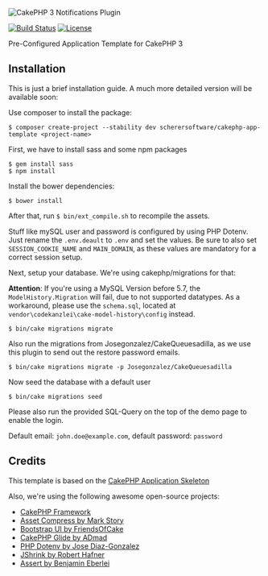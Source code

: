 ![CakePHP 3 Notifications Plugin](https://raw.githubusercontent.com/scherersoftware/cakephp-app-template/master/app-template.png)

[![Build Status](https://travis-ci.org/scherersoftware/cakephp-app-template.svg?branch=master)](https://travis-ci.org/scherersoftware/cakephp-app-template)
[![License](https://img.shields.io/badge/license-MIT-brightgreen.svg?style=flat-square)](LICENSE.txt)

Pre-Configured Application Template for CakePHP 3

## Installation

This is just a brief installation guide. A much more detailed version will be available soon:

Use composer to install the package:

`$ composer create-project --stability dev scherersoftware/cakephp-app-template <project-name>`

First, we have to install sass and some npm packages

```
$ gem install sass
$ npm install
```

Install the bower dependencies:

`$ bower install`

After that, run `$ bin/ext_compile.sh` to recompile the assets.

Stuff like mySQL user and password is configured by using PHP Dotenv.
Just rename the `.env.deault` to `.env` and set the values.
Be sure to also set `SESSION_COOKIE_NAME`
and `MAIN_DOMAIN`, as these values are mandatory for a correct session setup.

Next, setup your database. We're using cakephp/migrations for that:

**Attention**: If you're using a MySQL Version before 5.7, the `ModelHistory.Migration` will fail, due to not supported datatypes. As a workaround, please use the `schema.sql`, located at `vendor\codekanzlei\cake-model-history\config` instead.

`$ bin/cake migrations migrate`

Also run the migrations from Josegonzalez/CakeQueuesadilla, as we use this plugin to send out the restore password emails.

`$ bin/cake migrations migrate -p Josegonzalez/CakeQueuesadilla`

Now seed the database with a default user

`$ bin/cake migrations seed`

Please also run the provided SQL-Query on the top of the demo page to enable the login.

Default email: `john.doe@example.com`, default password: `password`

## Credits

This template is based on the [CakePHP Application Skeleton](https://github.com/cakephp/app)

Also, we're using the following awesome open-source projects:
- [CakePHP Framework](https://github.com/cakephp/cakephp)
- [Asset Compress by Mark Story](https://github.com/markstory/asset_compress)
- [Bootstrap UI by FriendsOfCake](https://github.com/FriendsOfCake/bootstrap-ui)
- [CakePHP Glide by ADmad](https://github.com/admad/cakephp-glide)
- [PHP Dotenv by Jose Diaz-Gonzalez](https://github.com/josegonzalez)
- [JShrink by Robert Hafner](https://github.com/tedivm/jshrink)
- [Assert by Benjamin Eberlei](https://github.com/beberlei/assert)


